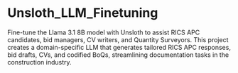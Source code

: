 # Unsloth_LLM_Finetuning
Fine-tune the Llama 3.1 8B model with Unsloth to assist RICS APC candidates, bid managers, CV writers, and Quantity Surveyors. This project creates a domain-specific LLM that generates tailored RICS APC responses, bid drafts, CVs, and codified BoQs, streamlining documentation tasks in the construction industry.
